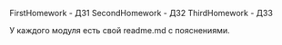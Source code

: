 FirstHomework - ДЗ1
SecondHomework - ДЗ2
ThirdHomework - ДЗ3

У каждого модуля есть свой readme.md с пояснениями.
